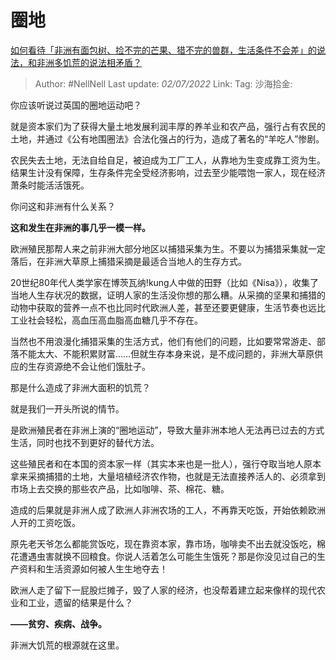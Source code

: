 # 圈地

[如何看待「非洲有面包树、捡不完的芒果、猎不完的兽群，生活条件不会差」的说法，和非洲多饥荒的说法相矛盾？](https://www.zhihu.com/question/537934591/answer/2548773011)

> Author: #NellNell
> Last update: *02/07/2022*
> Link:
> Tag:
> 沙海拾金:

你应该听说过英国的圈地运动吧？

就是资本家们为了获得大量土地发展利润丰厚的养羊业和农产品，强行占有农民的土地，并通过《公有地围圈法》合法化强占的行为，造成了著名的“羊吃人”惨剧。

农民失去土地，无法自给自足，被迫成为工厂工人，从靠地为生变成靠工资为生。结果生计没有保障，生存条件完全受经济影响，过去至少能喂饱一家人，现在经济萧条时能活活饿死。

你问这和非洲有什么关系？

**这和发生在非洲的事几乎一模一样。**

欧洲殖民那帮人来之前非洲大部分地区以捕猎采集为生。不要以为捕猎采集就一定落后，在非洲大草原上捕猎采摘是最适合当地人的生存方式。

20世纪80年代人类学家在博茨瓦纳!kung人中做的田野（比如《Nisa》），收集了当地人生存状况的数据，证明人家的生活没你想的那么糟。从采摘的坚果和捕猎的动物中获取的营养一点不也比同时代欧洲人差，甚至还要更健康，生活节奏也远比工业社会轻松，高血压高血脂高血糖几乎不存在。

当然也不用浪漫化捕猎采集的生活方式，他们有他们的问题，比如要常常游走、部落不能太大、不能积累财富……但就生存本身来说，是不成问题的，非洲大草原供应的生存资源绝不会让他们饿肚子。

那是什么造成了非洲大面积的饥荒？

就是我们一开头所说的情节。

是欧洲殖民者在非洲上演的“圈地运动”，导致大量非洲本地人无法再已过去的方式生活，同时也找不到更好的替代方法。

这些殖民者和在本国的资本家一样（其实本来也是一批人），强行夺取当地人原本拿来采摘捕猎的土地，大量培植经济农作物，也就是无法直接养活人的、必须拿到市场上去交换的那些农产品，比如咖啡、茶、棉花、糖。

造成的后果就是非洲人成了欧洲人非洲农场的工人，不再靠天吃饭，开始依赖欧洲人开的工资吃饭。

原先老天爷怎么都能赏饭吃，现在靠资本家，靠市场，咖啡卖不出去就没饭吃，棉花遭遇虫害就换不回粮食。你说人活着怎么可能生生饿死？那是你没见过自己的生产资料和生活资源如何被人生生地夺去！

欧洲人走了留下一屁股烂摊子，毁了人家的经济，也没帮着建立起来像样的现代农业和工业，遗留的结果是什么？

**——贫穷、疾病、战争。**

非洲大饥荒的根源就在这里。

